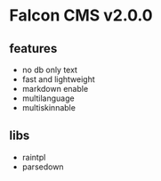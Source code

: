 Falcon CMS v2.0.0
=================

## features
* no db only text
* fast and lightweight
* markdown enable
* multilanguage
* multiskinnable

## libs
* raintpl
* parsedown
